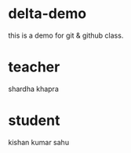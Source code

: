 # delta-demo
 this is a demo for git &amp; github class.

# teacher
 shardha khapra

 # student 
  kishan kumar sahu